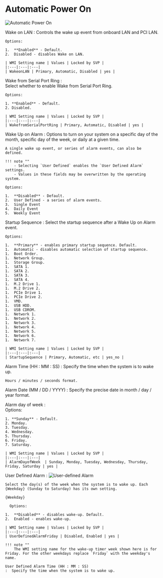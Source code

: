 # Automatic Power On

![Automatic Power On](https://cdrt.github.io/mk_docs/ref/bios/settings/thinkcentre/img/tc_automatic_power_on.PNG)

Wake on LAN
:  Controls the wake up event from onboard LAN and PCI LAN.

    Options:

    1.  **Enabled** - Default.
    2.  Disabled - disables Wake on LAN.

    | WMI Setting name | Values | Locked by SVP |
    |:---|:---|:---|
    | WakeonLAN | Primary, Automatic, Disabled | yes |

Wake from Serial Port Ring
:  
    Select whether to enable Wake from Serial Port Ring.

    Options:

    1. **Enabled** - Default.
    2. Disabled.

    | WMI Setting name | Values | Locked by SVP |
    |:---|:---|:---|
    | WakefromSerialPortRing | Primary, Automatic, Disabled | yes |

Wake Up on Alarm
:  Options to turn on your system on a specific day of the month, specific day of the week, or daily at a given time.

    A single wake up event, or series of alarm events, can also be defined.

    !!! note ""
        - Selecting `User Defined` enables the `User Defined Alarm` settings.
        - Values in these fields may be overwritten by the operating system.

    Options:

    1.  **Disabled** - Default.
    2.  User Defined - a series of alarm events.
    3.  Single Event
    4.  Daily Event
    5.  Weekly Event

Startup Sequence
:  Select the startup sequence after a Wake Up on Alarm event.

    Options:

    1.  **Primary** - enables primary startup sequence. Default.
    1.  Automatic - disables automatic selection of startup sequence.
    1.  Boot Order.
    1.  Network Group.
    1.  Storage Group.
    1.  SATA 1.
    1.  SATA 2.
    1.  SATA 3.
    1.  SATA 4.
    1.  M.2 Drive 1.
    1.  M.2 Drive 2.
    1.  PCIe Drive 1.
    1.  PCIe Drive 2.
    1.  VMD.
    1.  USB HDD.
    1.  USB CDROM.
    1.  Network 1. 
    1.  Network 2.
    1.  Network 3. 
    1.  Network 4.
    1.  Network 5. 
    1.  Network 6.
    1.  Network 7.

    | WMI Setting name | Values | Locked by SVP |
    |:---|:---|:---|
    | StartupSequence | Primary, Automatic, etc | yes_no |

Alarm Time (HH : MM : SS)
:  Specify the time when the system is to wake up.

    Hours / minutes / seconds format.

Alarm Date (MM / DD / YYYY)
:  Specify the precise date in month / day / year format.

Alarm day of week
:  
    Options:

    1. **Sunday** - Default.
    2. Monday.
    3. Tuesday.
    4. Wednesday.
    5. Thursday.
    6. Friday.
    7. Saturday.

    | WMI Setting name | Values | Locked by SVP |
    |:---|:---|:---|
    | AlarmDayofWeek  | Sunday, Monday, Tuesday, Wednesday, Thursday, Friday, Saturday | yes |

User Defined Alarm
:  ![User-defined Alarm](https://cdrt.github.io/mk_docs/ref/bios/settings/thinkcentre/img/tc_user_defined_alarm.PNG)

    Select the day(s) of the week when the system is to wake up. Each {Weekday} (Sunday to Saturday) has its own setting.

    {Weekday}
      
      Options:

    1.  **Disabled** - disables wake-up. Default.
    2.  Enabled - enables wake-up.

    | WMI Setting name | Values | Locked by SVP |
    |:---|:---|:---|
    | UserDefinedAlarmFriday | Disabled, Enabled | yes |

    !!! note ""
        The WMI setting name for the wake-up timer week shown here is for Friday. For the other weekdays replace `Friday` with the weekday's name.

    User Defined Alarm Time (HH : MM : SS)
    :  Specify the time when the system is to wake up.
